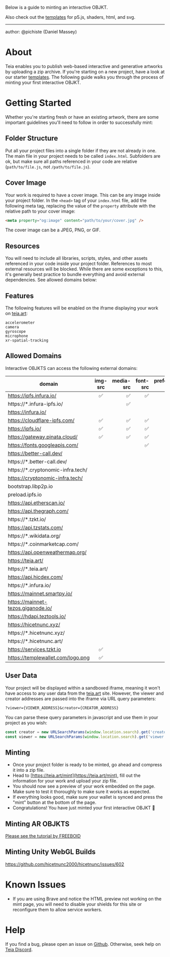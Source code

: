 Below is a guide to minting an interactive OBJKT.

Also check out the [templates](https://github.com/teia-community/teia-ui/tree/develop/templates) for p5.js, shaders, html, and svg.


***

author: @pichiste (Daniel Massey)

# About

Teia enables you to publish web-based interactive and generative artworks by uploading a zip archive. If you're starting on a new project, have a look at our starter [templates](https://github.com/teia-community/teia-ui/tree/main/templates). The following guide walks you through the process of minting your first interactive OBJKT.

# Getting Started

Whether you're starting fresh or have an existing artwork, there are some important guidelines you'll need to follow in order to successfully mint:

## Folder Structure

Put all your project files into a single folder if they are not already in one. The main file in your project needs to be called `index.html`. Subfolders are ok, but make sure all paths referenced in your code are relative (`path/to/file.js`, not `/path/to/file.js`).

## Cover Image

Your work is required to have a cover image. This can be any image inside your project folder. In the `<head>` tag of your `index.html` file, add the following meta tag, replacing the value of the `property` attribute with the relative path to your cover image:

```html
<meta property="og:image" content="path/to/your/cover.jpg" />
```

The cover image can be a JPEG, PNG, or GIF.

## Resources

You will need to include all libraries, scripts, styles, and other assets referenced in your code inside your project folder. References to most external resources will  be blocked. While there are some exceptions to this, it's generally best practice to bundle everything and avoid external dependencies. See allowed domains below:

## Features

The following features will be enabled on the iframe displaying your work on [teia.art](https://teia.art):
```
accelerometer
camera
gyroscope
microphone
xr-spatial-tracking
```

## Allowed Domains
Interactive OBJKTS can access the following external domains:

| domain        | img-src | media-src | font-src | prefetch-src | connect-src |
| ------------- |:-------------:| -----:| -----:| -----:| -----:|
| https://ipfs.infura.io/ | ✅ | ✅ | ✅ | ✅ |
| https://*.infura-ipfs.io/ | |✅ | | ✅ | ✅
| https://infura.io/ | | | |  | ✅|
| https://cloudflare-ipfs.com/ | ✅ | ✅ | ✅ | ✅ |
| https://ipfs.io/ | ✅ | ✅ | ✅ | ✅ |
| https://gateway.pinata.cloud/ | ✅ | ✅ | ✅ | ✅ |
| https://fonts.googleapis.com/ | | | ✅ | ✅ |
| https://better-call.dev/ | | | | | ✅ |
| https://*.better-call.dev/ | | | | | ✅ |
| https://*.cryptonomic-infra.tech/ | | | | | ✅ |
| https://cryptonomic-infra.tech/ | | | | | ✅ |
| bootstrap.libp2p.io | | | | | ✅ |
| preload.ipfs.io | | | | | ✅ |
| https://api.etherscan.io/ | | | | | ✅ |
| https://api.thegraph.com/ | | | | | ✅ |
| https://*.tzkt.io/ | | | | | ✅ |
| https://api.tzstats.com/ | | | | | ✅ |
| https://*.wikidata.org/ | | | | | ✅ |
| https://*.coinmarketcap.com/ | | | | | ✅ |
| https://api.openweathermap.org/ | | | | | ✅ |
| https://teia.art/ | | | | | ✅ |
| https://*.teia.art/ | | | | | ✅ |
| https://api.hicdex.com/ | | | | | ✅ |
| https://*.infura.io/ | | | | | ✅ |
| https://mainnet.smartpy.io/ | | | | | ✅ |
| https://mainnet-tezos.giganode.io/ | | | | | ✅ |
| https://hdapi.teztools.io/ | | | | | ✅ |
| https://hicetnunc.xyz/ | | | | | ✅ |
| https://*.hicetnunc.xyz/ | | | | | ✅ |
| https://*.hicetnunc.art/ | | | | | ✅ |
| https://services.tzkt.io |✅ | | | |  |
| https://templewallet.com/logo.png |✅ | | | |  |
## User Data

Your project will be displayed within a sandboxed iframe, meaning it won't have access to any user data from the [teia.art](http://teia.art) site. However, the viewer and creator addresses are passed into the iframe via URL query parameters:

```
?viewer={VIEWER_ADDRESS}&creator={CREATOR_ADDRESS}
```

You can parse these query parameters in javascript and use them in your project as you wish:

```jsx
const creator = new URLSearchParams(window.location.search).get('creator')
const viewer = new URLSearchParams(window.location.search).get('viewer')
```

## Minting

- Once your project folder is ready to be minted, go ahead and compress it into a zip file.
- Head to [https://teia.art/mint](https://teia.art/mint), fill out the information for your work and upload your zip file.
- You should now see a preview of your work embedded on the page. Make sure to test it thoroughly to make sure it works as expected.
- If everything looks good, make sure your wallet is synced and press the "mint" button at the bottom of the page.
- Congratulations! You have just minted your first interactive OBJKT 🎉

## Minting AR OBJKTS
[Please see the tutorial by FREEBOID](http://www.freeboid.com/xrobjkts-at-hen/)

## Minting Unity WebGL Builds
https://github.com/hicetnunc2000/hicetnunc/issues/602

# Known Issues

- If you are using Brave and notice the HTML preview not working on the mint page, you will need to disable your shields for this site or reconfigure them to allow service workers.

# Help

If you find a bug, please open an issue on [Github](https://github.com/teia-community/teia-ui/issues). Otherwise, seek help on [Teia Discord](https://discord.gg/AQ56zrn55w).